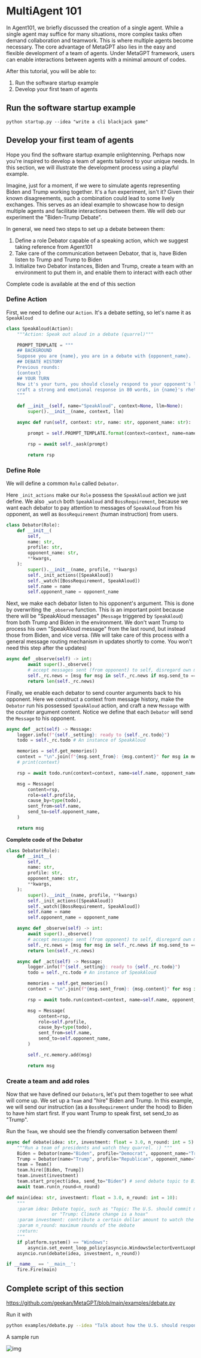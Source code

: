 # MultiAgent 101
In Agent101, we briefly discussed the creation of a single agent. While a single agent may suffice for many situations, more complex tasks often demand collaboration and teamwork. This is where multiple agents become necessary. The core advantage of MetaGPT also lies in the easy and flexible development of a team of agents. Under MetaGPT framework, users can enable interactions between agents with a minimal amount of codes.

After this tutorial, you will be able to:
1. Run the software startup example
2. Develop your first team of agents

## Run the software startup example
```shell
python startup.py --idea "write a cli blackjack game"
```

## Develop your first team of agents
Hope you find the software startup example enlightenning. Perhaps now you're inspired to develop a team of agents tailored to your unique needs. In this section, we will illustrate the development process using a playful example.

Imagine, just for a moment, if we were to simulate agents representing Biden and Trump working together. It's a fun experiment, isn't it? Given their known disagreements, such a combination could lead to some lively exchanges. This serves as an ideal example to showcase how to design multiple agents and facilitate interactions between them. We will deb our experiment the "Biden-Trump Debate".

In general, we need two steps to set up a debate between them:
1. Define a role Debator capable of a speaking action, which we suggest taking reference from Agent101
2. Take care of the communication between Debator, that is, have Biden listen to Trump and Trump to Biden
3. Initialize two Debator instances, Biden and Trump, create a team with an environment to put them in, and enable them to interact with each other

Complete code is available at the end of this section

### Define Action
First, we need to define our `Action`. It's a debate setting, so let's name it as `SpeakAloud`
```python
class SpeakAloud(Action):
    """Action: Speak out aloud in a debate (quarrel)"""

    PROMPT_TEMPLATE = """
    ## BACKGROUND
    Suppose you are {name}, you are in a debate with {opponent_name}.
    ## DEBATE HISTORY
    Previous rounds:
    {context}
    ## YOUR TURN
    Now it's your turn, you should closely respond to your opponent's latest argument, state your position, defend your arguments, and attack your opponent's arguments,
    craft a strong and emotional response in 80 words, in {name}'s rhetoric and viewpoints, your will argue:
    """

    def __init__(self, name="SpeakAloud", context=None, llm=None):
        super().__init__(name, context, llm)

    async def run(self, context: str, name: str, opponent_name: str):

        prompt = self.PROMPT_TEMPLATE.format(context=context, name=name, opponent_name=opponent_name)

        rsp = await self._aask(prompt)

        return rsp
```
### Define Role
We will define a common `Role` called `Debator`. 

Here `_init_actions` make our `Role` possess the `SpeakAloud` action we just define. We also `_watch` both `SpeakAloud` and `BossRequirement`, because we want each debator to pay attention to messages of `SpeakAloud` from his opponent, as well as `BossRequirement` (human instruction) from users.
```python
class Debator(Role):
    def __init__(
        self,
        name: str,
        profile: str,
        opponent_name: str,
        **kwargs,
    ):
        super().__init__(name, profile, **kwargs)
        self._init_actions([SpeakAloud])
        self._watch([BossRequirement, SpeakAloud])
        self.name = name
        self.opponent_name = opponent_name
```
Next, we make each debator listen to his opponent's argument. This is done by overwriting the `_observe` function. This is an important point because there will be "SpeakAloud messages" (`Message` triggered by `SpeakAloud`) from both Trump and Biden in the environment. We don't want Trump to process his own "SpeakAloud message" from the last round, but instead those from Biden, and vice versa. (We will take care of this process with a general message routing mechanism in updates shortly to come. You won't need this step after the updates)
```python
async def _observe(self) -> int:
        await super()._observe()
        # accept messages sent (from opponent) to self, disregard own messages from the last round
        self._rc.news = [msg for msg in self._rc.news if msg.send_to == self.name]
        return len(self._rc.news)
```
Finally, we enable each debator to send counter arguments back to his opponent. Here we construct a context from message history, make the `Debator` run his possessed `SpeakAloud` action, and craft a new `Message` with the counter argument content. Notice we define that each `Debator` will send the `Message` to his opponent.
```python
async def _act(self) -> Message:
    logger.info(f"{self._setting}: ready to {self._rc.todo}")
    todo = self._rc.todo # An instance of SpeakAloud

    memories = self.get_memories()
    context = "\n".join(f"{msg.sent_from}: {msg.content}" for msg in memories)
    # print(context)

    rsp = await todo.run(context=context, name=self.name, opponent_name=self.opponent_name)

    msg = Message(
        content=rsp,
        role=self.profile,
        cause_by=type(todo),
        sent_from=self.name,
        send_to=self.opponent_name,
    )

    return msg
```

<b>Complete code of the Debator</b>

```python
class Debator(Role):
    def __init__(
        self,
        name: str,
        profile: str,
        opponent_name: str,
        **kwargs,
    ):
        super().__init__(name, profile, **kwargs)
        self._init_actions([SpeakAloud])
        self._watch([BossRequirement, SpeakAloud])
        self.name = name
        self.opponent_name = opponent_name

    async def _observe(self) -> int:
        await super()._observe()
        # accept messages sent (from opponent) to self, disregard own messages from the last round
        self._rc.news = [msg for msg in self._rc.news if msg.send_to == self.name]
        return len(self._rc.news)

    async def _act(self) -> Message:
        logger.info(f"{self._setting}: ready to {self._rc.todo}")
        todo = self._rc.todo # An instance of SpeakAloud

        memories = self.get_memories()
        context = "\n".join(f"{msg.sent_from}: {msg.content}" for msg in memories)

        rsp = await todo.run(context=context, name=self.name, opponent_name=self.opponent_name)

        msg = Message(
            content=rsp,
            role=self.profile,
            cause_by=type(todo),
            sent_from=self.name,
            send_to=self.opponent_name,
        )

        self._rc.memory.add(msg)

        return msg
```
### Create a team and add roles
Now that we have defined our `Debator`s, let's put them together to see what will come up. We set up a `Team` and "hire" Biden and Trump. In this example, we will send our instruction (as a `BossRequirement` under the hood) to Biden to have him start first. If you want Trump to speak first, set send_to as "Trump".

Run the `Team`, we should see the friendly conversation between them!
```python
async def debate(idea: str, investment: float = 3.0, n_round: int = 5):
    """Run a team of presidents and watch they quarrel. :) """
    Biden = Debator(name="Biden", profile="Democrat", opponent_name="Trump")
    Trump = Debator(name="Trump", profile="Republican", opponent_name="Biden")
    team = Team()
    team.hire([Biden, Trump])
    team.invest(investment)
    team.start_project(idea, send_to="Biden") # send debate topic to Biden and let him speak first
    await team.run(n_round=n_round)

def main(idea: str, investment: float = 3.0, n_round: int = 10):
    """
    :param idea: Debate topic, such as "Topic: The U.S. should commit more in climate change fighting" 
                 or "Trump: Climate change is a hoax"
    :param investment: contribute a certain dollar amount to watch the debate
    :param n_round: maximum rounds of the debate
    :return:
    """
    if platform.system() == "Windows":
        asyncio.set_event_loop_policy(asyncio.WindowsSelectorEventLoopPolicy())
    asyncio.run(debate(idea, investment, n_round))

if __name__ == '__main__':
    fire.Fire(main)
```
## Complete script of this section

https://github.com/geekan/MetaGPT/blob/main/examples/debate.py

Run it with
```sh
python examples/debate.py --idea "Talk about how the U.S. should respond to climate change"
```
A sample run

![img](/image/guide/tutorials/debate_log.png)
